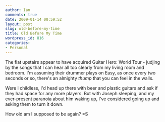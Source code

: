 ```yaml
---
author: Ian
comments: true
date: 2009-01-14 00:59:52
layout: post
slug: old-before-my-time
title: Old Before My Time
wordpress_id: 816
categories:
- Personal
---
```


The flat upstairs appear to have acquired Guitar Hero: World Tour - judjing by the songs that I can hear all too clearly from my living room and bedroom.  I'm assuming their drummer plays on Easy, as once every two seconds or so, there's an almighty _thump_ that you can feel in the walls.

Were I childless, I'd head up there with beer and plastic guitars and ask if they had space for any more players.  But with Joseph sleeping, and my ever-present paranoia about him waking up, I've considered going up and asking them to turn it down.

How old am I supposed to be again? =S

